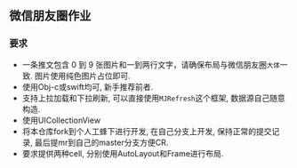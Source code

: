 ## 微信朋友圈作业

### 要求
- 一条推文包含 0 到 9 张图片和一到两行文字，请确保布局与微信朋友圈`大体`一致. 图片使用纯色图片占位即可.
- 使用Obj-c或swift均可, 新手推荐前者.
- 支持上拉加载和下拉刷新, 可以直接使用`MJRefresh`这个框架, 数据源自己随意构造.
- 使用UICollectionView
- 将本仓库fork到个人工蜂下进行开发, 在自己分支上开发, 保持正常的提交记录, 最后提mr到自己的master分支方便CR.
- 要求提供两种cell, 分别使用AutoLayout和Frame进行布局.